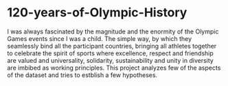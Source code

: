 # 120-years-of-Olympic-History
I was always fascinated by the magnitude and the enormity of the Olympic Games events since I was a child. The simple way, by which they seamlessly bind all the participant countries, bringing all athletes together to celebrate the spirit of sports where excellence, respect and friendship are valued and universality, solidarity, sustainability and unity in diversity are imbibed as working principles.
This project analyzes few of the aspects of the dataset and tries to estblish a few hypotheses.
